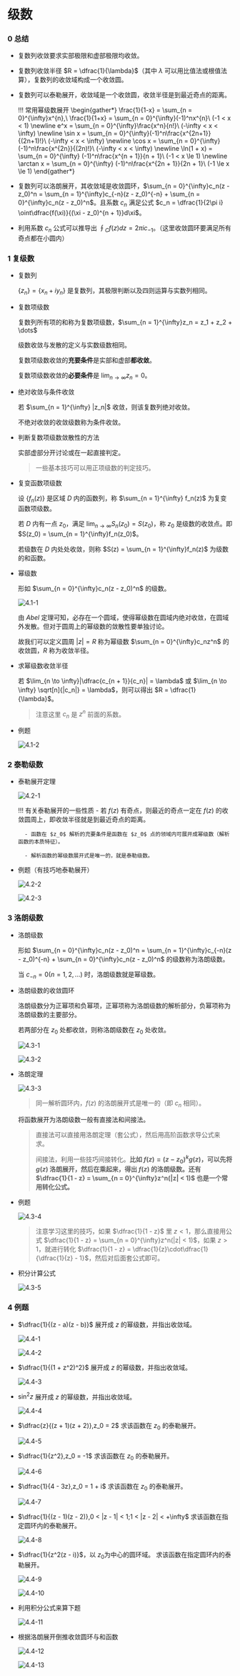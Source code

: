 # 级数

### 0 总结

- 复数列收敛要求实部极限和虚部极限均收敛。

- 复数列收敛半径 $R = \dfrac{1}{\lambda}$（其中 $\lambda$ 可以用比值法或根值法算），复数列的收敛域构成一个收敛圆。

- 复数列可以泰勒展开，收敛域是一个收敛圆，收敛半径是到最近奇点的距离。

    !!! 常用幂级数展开
        \begin{gather*}
          \frac{1}{1-x} = \sum_{n = 0}^{\infty}x^{n},\ \frac{1}{1+x} = \sum_{n = 0}^{\infty}(-1)^nx^{n}\ (-1 < x < 1)
          \newline e^x = \sum_{n = 0}^{\infty}\frac{x^n}{n!}\ (-\infty < x < \infty)
          \newline \sin x = \sum_{n = 0}^{\infty}(-1)^n\frac{x^{2n+1}}{(2n+1)!}\ (-\infty < x < \infty)
          \newline \cos x = \sum_{n = 0}^{\infty}(-1)^n\frac{x^{2n}}{(2n)!}\ (-\infty < x < \infty)
          \newline \ln(1 + x) = \sum_{n = 0}^{\infty} (-1)^n\frac{x^{n + 1}}{n + 1}\ (-1 < x \le 1)
          \newline \arctan x = \sum_{n = 0}^{\infty} (-1)^n\frac{x^{2n + 1}}{2n + 1}\ (-1 \le x \le 1)
        \end{gather*}

- 复数列可以洛朗展开，其收敛域是收敛圆环，$\sum_{n = 0}^{\infty}c_n(z - z_0)^n = \sum_{n = 1}^{\infty}c_{-n}(z - z_0)^{-n} + \sum_{n = 0}^{\infty}c_n(z - z_0)^n$。且系数 $c_n$ 满足公式 $c_n = \dfrac{1}{2\pi i} \oint\dfrac{f(\xi)}{(\xi - z_0)^{n + 1}}d\xi$。

- 利用系数 $c_n$ 公式可以推导出 $\oint_C f(z)dz = 2\pi ic_{-1}$。（这里收敛圆环要满足所有奇点都在小圆内）

### 1 复级数

- 复数列

    $\{z_n\} = \{x_n + iy_n\}$ 是复数列，其极限判断以及四则运算与实数列相同。

- 复数项级数

    复数列所有项的和称为复数项级数，$\sum_{n = 1}^{\infty}z_n = z_1 + z_2 + \dots$

    级数收敛与发散的定义与实数级数相同。

    复数项级数收敛的**充要条件**是实部和虚部**都收敛**。

    复数项级数收敛的**必要条件**是 $\lim_{n \to \infty} z_n = 0$。

- 绝对收敛与条件收敛

    若 $\sum_{n = 1}^{\infty} |z_n|$ 收敛，则该复数列绝对收敛。

    不绝对收敛的收敛级数称为条件收敛。

- 判断复数项级数敛散性的方法

    实部虚部分开讨论或在一起直接判定。

    > 一些基本技巧可以用正项级数的判定技巧。

- 复变函数项级数

    设 $\{f_n(z)\}$ 是区域 $D$ 内的函数列，称 $\sum_{n = 1}^{\infty} f_n(z)$ 为复变函数项级数。

    若 $D$ 内有一点 $z_0$，满足 $\lim_{n \to \infty} S_n(z_0) = S(z_0)$，称 $z_0$ 是级数的收敛点。即 $S(z_0) = \sum_{n = 1}^{\infty}f_n(z_0)$。

    若级数在 $D$ 内处处收敛，则称 $S(z) = \sum_{n = 1}^{\infty}f_n(z)$ 为级数的和函数。

- 幂级数

    形如 $\sum_{n = 0}^{\infty}c_n(z - z_0)^n$ 的级数。

    ![4.1-1](images/4/4.1-1.png)

    由 $Abel$ 定理可知，必存在一个圆域，使得幂级数在圆域内绝对收敛，在圆域外发散。但对于圆周上的幂级数的敛散性要单独讨论。

    故我们可以定义圆周 $|z| = R$ 称为幂级数 $\sum_{n = 0}^{\infty}c_nz^n$ 的收敛圆，$R$ 称为收敛半径。

- 求幂级数收敛半径

    若 $\lim_{n \to \infty}|\dfrac{c_{n + 1}}{c_n}| = \lambda$ 或 $\lim_{n \to \infty} \sqrt[n]{|c_n|} = \lambda$，则可以得出 $R = \dfrac{1}{\lambda}$。

    > 注意这里 $c_n$ 是 $z^n$ 前面的系数。

- 例题

    ![4.1-2](images/4/4.1-2.png)

### 2 泰勒级数

- 泰勒展开定理

    ![4.2-1](images/4/4.2-1.png)

    !!! 有关泰勒展开的一些性质
        - 若 $f(z)$ 有奇点，则最近的奇点一定在 $f(z)$ 的收敛圆周上，即收敛半径就是到最近奇点的距离。

        - 函数在 $z_0$ 解析的充要条件是函数在 $z_0$ 点的领域内可展开成幂级数（解析函数的本质特征）。
  
        - 解析函数的幂级数展开式是唯一的，就是泰勒级数。

- 例题（有技巧地泰勒展开）

    ![4.2-2](images/4/4.2-2.png)

    ![4.2-3](images/4/4.2-3.png)

### 3 洛朗级数

- 洛朗级数

    形如 $\sum_{n = 0}^{\infty}c_n(z - z_0)^n = \sum_{n = 1}^{\infty}c_{-n}(z - z_0)^{-n} + \sum_{n = 0}^{\infty}c_n(z - z_0)^n$ 的级数称为洛朗级数。

    当 $c_{-n} = 0(n = 1, 2, \dots)$ 时，洛朗级数就是幂级数。

- 洛朗级数的收敛圆环

    洛朗级数分为正幂项和负幂项，正幂项称为洛朗级数的解析部分，负幂项称为洛朗级数的主要部分。

    若两部分在 $z_0$ 处都收敛，则称洛朗级数在 $z_0$ 处收敛。

    ![4.3-1](images/4/4.3-1.png)

    ![4.3-2](images/4/4.3-2.png)

- 洛朗定理

    ![4.3-3](images/4/4.3-3.png)

    > 同一解析圆环内，$f(z)$ 的洛朗展开式是唯一的（即 $c_n$ 相同）。

    将函数展开为洛朗级数一般有直接法和间接法。

    > 直接法可以直接用洛朗定理（套公式），然后用高阶函数求导公式来求。
    >
    > 间接法，利用一些技巧间接转化。**比如 $f(z) = (z - z_0)^kg(z)$，可以先将 $g(z)$ 洛朗展开，然后在乘起来，得出 $f(z)$ 的洛朗级数。还有 $\dfrac{1}{1 - z} = \sum_{n = 0}^{\infty}z^n(|z| < 1)$ 也是一个常用转化公式。**

- 例题

    ![4.3-4](images/4/4.3-4.png)

    > 注意学习这里的技巧，如果 $\dfrac{1}{1 - z}$ 里 $z < 1$，那么直接用公式 $\dfrac{1}{1 - z} = \sum_{n = 0}^{\infty}z^n(|z| < 1)$，如果 $z > 1$，就进行转化 $\dfrac{1}{1 - z} = \dfrac{1}{z}\cdot\dfrac{1}{\dfrac{1}{z} - 1}$，然后对后面套公式即可。

- 积分计算公式

    ![4.3-5](images/4/4.3-5.png)

### 4 例题

- $\dfrac{1}{(z - a)(z - b)}$ 展开成 $z$ 的幂级数，并指出收敛域。

    ![4.4-1](images/4/4.4-1.png)

    ![4.4-2](images/4/4.4-2.png)

- $\dfrac{1}{(1 + z^2)^2}$ 展开成 $z$ 的幂级数，并指出收敛域。

    ![4.4-3](images/4/4.4-3.png)

- $\sin^2z$ 展开成 $z$ 的幂级数，并指出收敛域。

    ![4.4-4](images/4/4.4-4.png)

- $\dfrac{z}{(z + 1)(z + 2)},z_0 = 2$ 求该函数在 $z_0$ 的泰勒展开。

    ![4.4-5](images/4/4.4-5.png)

- $\dfrac{1}{z^2},z_0 = -1$ 求该函数在 $z_0$ 的泰勒展开。

    ![4.4-6](images/4/4.4-6.png)

- $\dfrac{1}{4 - 3z},z_0 = 1 + i$ 求该函数在 $z_0$ 的泰勒展开。

    ![4.4-7](images/4/4.4-7.png)

- $\dfrac{1}{(z - 1)(z - 2)},0 < |z - 1| < 1;1 < |z - 2| < +\infty$ 求该函数在指定圆环内的泰勒展开。

    ![4.4-8](images/4/4.4-8.png)

- $\dfrac{1}{z^2(z - i)}$，以 $z_0$为中心的圆环域。 求该函数在指定圆环内的泰勒展开。

    ![4.4-9](images/4/4.4-9.png)

    ![4.4-10](images/4/4.4-10.png)

- 利用积分公式来算下题

    ![4.4-11](images/4/4.4-11.png)

- 根据洛朗展开倒推收敛圆环与和函数

    ![4.4-12](images/4/4.4-12.png)

    ![4.4-13](images/4/4.4-13.png)
